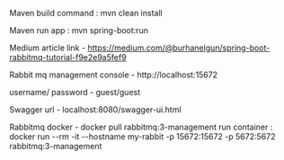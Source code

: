 Maven build command : mvn clean install

Maven run app : mvn spring-boot:run

Medium article link - https://medium.com/@burhanelgun/spring-boot-rabbitmq-tutorial-f9e2e9a5fef9

Rabbit mq management console - http://localhost:15672

username/ password - guest/guest

Swagger url -  localhost:8080/swagger-ui.html

Rabbitmq docker - docker pull rabbitmq:3-management
run container : docker run --rm -it --hostname my-rabbit -p 15672:15672 -p 5672:5672 rabbitmq:3-management
